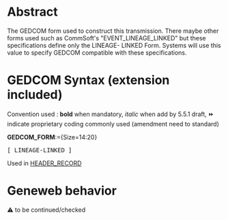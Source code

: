 ﻿# Abstract
The GEDCOM form used to construct this transmission. There maybe other forms used such as
CommSoft's "EVENT_LINEAGE_LINKED" but these specifications define only the LINEAGE-
LINKED Form.  Systems will use this value to specify GEDCOM compatible with these
specifications.


# GEDCOM Syntax (extension included)
Convention used : **bold** when mandatory, _italic_ when add by 5.5.1 draft, &#x23E9; indicate proprietary coding commonly used (amendment need to standard)<br />

**GEDCOM_FORM**:={Size=14:20}
<pre>
[ LINEAGE-LINKED ]
</pre>
Used in <a href=Ged.HEADER_RECORD.md>HEADER_RECORD</a><br />

# Geneweb behavior


:warning: to be continued/checked

